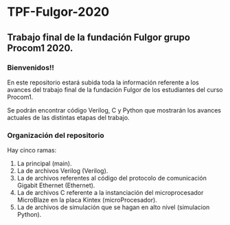 # TPF-Fulgor-2020
## Trabajo final de la fundación Fulgor grupo Procom1 2020.

### Bienvenidos!!

En este repositorio estará subida toda la información referente a los avances del trabajo final de la fundación Fulgor de los estudiantes del curso Procom1.

Se podrán encontrar código Verilog, C y Python que mostrarán los avances actuales de las distintas etapas del trabajo.

### Organización del repositorio

Hay cinco ramas:

  1) La principal (main).
  2) La de archivos Verilog (Verilog).
  3) La de archivos referentes al código del protocolo de comunicación Gigabit Ethernet (Ethernet).
  4) La de archivos C referente a la instanciación del microprocesador MicroBlaze en la placa Kintex (microProcesador).
  5) La de archivos de simulación que se hagan en alto nivel (simulacion Python).
